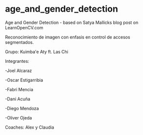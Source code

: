 # age_and_gender_detection
Age and Gender Detection - based on Satya Mallicks blog post on LearnOpenCV.com


Reconocimiento de imagen con enfasis en control de accesos segmentados.

Grupo: Kuimba'e Aty ft. Las Chi


Integrantes: 

-Joel Alcaraz


-Oscar Estigarribia


-Fabri Mencia 


-Dani Acuña


-Diego Mendoza 


-Oliver Ojeda


Coaches: Alex y Claudia
